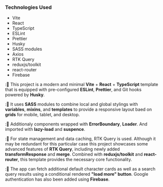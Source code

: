 ### Technologies Used

- Vite
- React
- TypeScript
- ESLint
- Prettier
- Husky
- SASS modules
- Axios
- RTK Query
- reduxjs/toolkit
- react-router
- Firebase

::lemon: This project is a modern and minimal **Vite** + **React** + **TypeScript** template that is equipped with pre-configured **ESLint**, **Prettier**, and Git hooks powered by **Husky**.

::lemon: It uses **SASS** modules to combine local and global stylings with **variables**, **mixins**, and **templates** to provide a responsive layout baed on **grids** for mobile, tablet, and desktop.

::lemon: Additionaly components wrapped with **ErrorBoundary**, **Loader**. And imported with **lazy-load** and **suspence**.

::lemon: For state management and data caching, RTK Query is used. Although it may be redundant for this particular case this project showcases some advanced features of **RTK Query**, including newly added **transformResponse** and **merge**. Combined with **reduxjs/toolkit** and **react-router**, this template provides the necessary core functionality.

::lemon: The app can fetch additional default character cards as well as a search query results using a conditional rendered **"load more" button**. Google authentication has also been added using **Firebase**.
